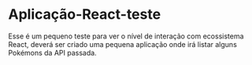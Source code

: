 # Aplicação-React-teste

Esse é um pequeno teste para ver o nível de interação com ecossistema React, deverá ser criado uma pequena aplicação onde irá listar alguns Pokémons da API passada.
